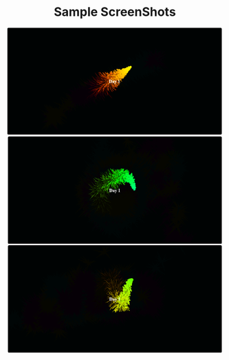 # Sample ScreenShots

<body align="center">
  <div>
      <img src="./ScreenShots/Day1-1.png" width="500" height=250" ></img>
      <img src="./ScreenShots/Day1-2.png" width="500" height="250"></img>
      <img src="./ScreenShots/Day1-3.png" width="500" height="250"></img>
  </div>
</body>
